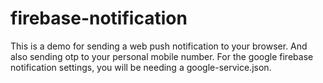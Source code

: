 # firebase-notification
This is a demo for sending a web push notification to your browser. And also sending otp to your personal mobile number.
For the google firebase notification settings, you will be needing a google-service.json.
